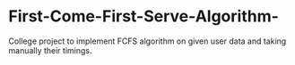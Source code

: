 # First-Come-First-Serve-Algorithm-
College project to implement FCFS algorithm on given user data and taking manually their timings.
